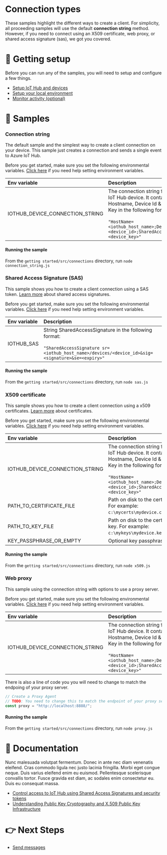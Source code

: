 # Connection types

These samples highlight the different ways to create a client. For simplicity, all proceeding samples will use the default **connection string** method. However, if you need to connect using an X509 certificate, web proxy, or shared access signature (sas), we got you covered.

# 🦉 Getting setup

Before you can run any of the samples, you will need to setup and configure a few things. 

- [Setup IoT Hub and devices](../../../help/iot-hub-prerequisites.md)
- [Setup your local environment](../../../help/dev-environment.md)
- [Monitor activity (optional)](../../../help/monitor-iot-hub.md)

# 🌟 Samples

### Connection string

The default sample and the simplest way to create a client connection on your device. This sample just creates a connection and sends a single event to Azure IoT Hub.

Before you get started, make sure you set the following environmental variables. [Click here](../../../help/setting-env-variables.md) if you need help setting environment variables.

| Env variable                    | Description                                                                                                                                                                                                         |
| :------------------------------ | :------------------------------------------------------------------------------------------------------------------------------------------------------------------------------------------------------------------ |
| IOTHUB_DEVICE_CONNECTION_STRING | The connection string for your IoT Hub device. It contains the Hostname, Device Id & Device Key in the following format:<br/><br/>`"HostName=<iothub_host_name>;DeviceId=<device_id>;SharedAccessKey=<device_key>"` |

#### Running the sample

From the `getting started/src/connections` directory, run `node connection_string.js`

### Shared Access Signature (SAS)

This sample shows you how to create a client connection using a SAS token. [Learn more](https://docs.microsoft.com/en-us/azure/iot-hub/iot-hub-dev-guide-sas?tabs=node) about shared access signatures.

Before you get started, make sure you set the following environmental variables. [Click here](../../../help/setting-env-variables.md) if you need help setting environment variables.

| Env variable | Description                                                                                                                                                    |
| :----------- | :------------------------------------------------------------------------------------------------------------------------------------------------------------- |
| IOTHUB_SAS   | String SharedAccessSignature in the following format:<br/><br/>`"SharedAccessSignature sr=<iothub_host_name>/devices/<device_id>&sig=<signature>&se=<expiry>"` |

#### Running the sample

From the `getting started/src/connections` directory, run `node sas.js`

### X509 certificate

This sample shows you how to create a client connection using a x509 certificates. [Learn more](https://docs.microsoft.com/en-us/azure/iot-hub/tutorial-x509-introduction) about certificates.

Before you get started, make sure you set the following environmental variables. [Click here](../../../help/setting-env-variables.md) if you need help setting environment variables.

| Env variable                    | Description                                                                                                                                                                                                         |
| :------------------------------ | :------------------------------------------------------------------------------------------------------------------------------------------------------------------------------------------------------------------ | 
| IOTHUB_DEVICE_CONNECTION_STRING | The connection string for your IoT Hub device. It contains the Hostname, Device Id & Device Key in the following format:<br/><br/>`"HostName=<iothub_host_name>;DeviceId=<device_id>;SharedAccessKey=<device_key>"` |
| PATH_TO_CERTIFICATE_FILE        | Path on disk to the certificate. For example: `c:\mycerts\mydevice.csr`.                                                                                                                                            | 
| PATH_TO_KEY_FILE                | Path on disk to the certificate key. For example: `c:\mykeys\mydevice.key`.                                                                                                                                         |
| KEY_PASSPHRASE_OR_EMPTY         | Optional key passphrase.                                                                                                                                                                                            |

#### Running the sample

From the `getting started/src/connections` directory, run `node x509.js`

### Web proxy

This sample using the connection string with options to use a proxy server.

Before you get started, make sure you set the following environmental variables. [Click here](../../../help/setting-env-variables.md) if you need help setting environment variables.

| Env variable                    | Description                                                                                                                                                                                                         |
| :------------------------------ | :------------------------------------------------------------------------------------------------------------------------------------------------------------------------------------------------------------------ |
| IOTHUB_DEVICE_CONNECTION_STRING | The connection string for your IoT Hub device. It contains the Hostname, Device Id & Device Key in the following format:<br/><br/>`"HostName=<iothub_host_name>;DeviceId=<device_id>;SharedAccessKey=<device_key>"` |

There is also a line of code you you will need to change to match the endpoing of your proxy server.

```javascript
// Create a Proxy Agent
// TODO: You need to change this to match the endpoint of your proxy server.
const proxy = "http://localhost:8888/";
```

#### Running the sample

From the `getting started/src/connections` directory, run `node proxy.js`

# 📖 Documentation

Nunc malesuada volutpat fermentum. Donec in ante nec diam venenatis eleifend. Cras commodo ligula nec justo lacinia fringilla. Morbi eget congue neque. Duis varius eleifend enim eu euismod. Pellentesque scelerisque convallis tortor. Fusce gravida est diam, ac sodales enim consectetur eu. Duis eu consequat massa.

- [Control access to IoT Hub using Shared Access Signatures and security tokens](https://docs.microsoft.com/en-us/azure/iot-hub/iot-hub-dev-guide-sas?tabs=node)
- [Understanding Public Key Cryptography and X.509 Public Key Infrastructure](https://docs.microsoft.com/en-us/azure/iot-hub/tutorial-x509-introduction)

# 👉 Next Steps

- [Send messages](../send%20messages/README.md)